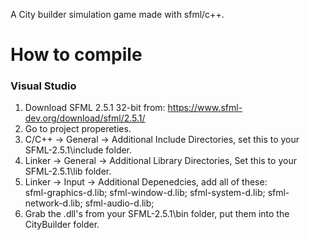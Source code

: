 A City builder simulation game made with sfml/c++.

# How to compile

### Visual Studio 

1. Download SFML 2.5.1 32-bit from: https://www.sfml-dev.org/download/sfml/2.5.1/
2. Go to project propereties.
3. C/C++ -> General -> Additional Include Directories, set this to your SFML-2.5.1\include folder.
4. Linker -> General -> Additional Library Directories, Set this to your SFML-2.5.1\lib folder.
5. Linker -> Input -> Additional Depenedcies, add all of these:  
sfml-graphics-d.lib;
sfml-window-d.lib;
sfml-system-d.lib;
sfml-network-d.lib;
sfml-audio-d.lib;
6. Grab the .dll's from your SFML-2.5.1\bin folder, put them into the CityBuilder folder.